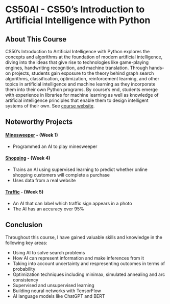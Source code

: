 # CS50AI - CS50’s Introduction to Artificial Intelligence with Python

## About This Course

CS50’s Introduction to Artificial Intelligence with Python explores the concepts and algorithms at the foundation of modern artificial intelligence, diving into the ideas that give rise to technologies like game-playing engines, handwriting recognition, and machine translation. Through hands-on projects, students gain exposure to the theory behind graph search algorithms, classification, optimization, reinforcement learning, and other topics in artificial intelligence and machine learning as they incorporate them into their own Python programs. By course’s end, students emerge with experience in libraries for machine learning as well as knowledge of artificial intelligence principles that enable them to design intelligent systems of their own. See [course website](https://pll.harvard.edu/course/cs50s-introduction-artificial-intelligence-python).

## Noteworthy Projects

#### [Minesweeper](/Week1/minesweeper) - (Week 1)
  - Programmed an AI to play minesweeper

#### [Shopping](/Week4/shopping) - (Week 4)
  - Trains an AI using supervised learning to predict whether online shopping customers will complete a purchase
  - Uses data from a real website

#### [Traffic](/Week5/traffic) - (Week 5)
  - An AI that can label which traffic sign appears in a photo
  - The AI has an accuracy over 95%

## Conclusion

Throughout this course, I have gained valuable skills and knowledge in the following key areas:
  - Using AI to solve search problems
  - How AI can represent information and make inferences from it
  - Taking into account uncertainty and respresenting outcomes in terms of probability
  - Optimization techniques including minimax, simulated annealing and arc consistency
  - Supervised and unsupervised learning
  - Building neural networks with TensorFlow 
  - AI language models like ChatGPT and BERT
